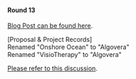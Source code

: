 #### Round 13
[Blog Post can be found here](https://blog.oceanprotocol.com/oceandao-round-13-is-live-16eda37f0126).  

[Proposal & Project Records]  
Renamed "Onshore Ocean" to "Algovera"  
Renamed "VisioTherapy" to "Algovera"  

[Please refer to this discussion](https://discord.com/channels/612953348487905282/908016658239610920/921413438750728212).  
